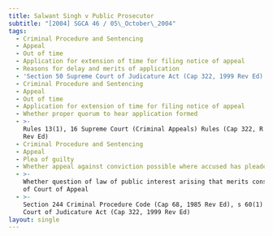 ```yaml
---
title: Salwant Singh v Public Prosecutor
subtitle: "[2004] SGCA 46 / 05\_October\_2004"
tags:
  - Criminal Procedure and Sentencing
  - Appeal
  - Out of time
  - Application for extension of time for filing notice of appeal
  - Reasons for delay and merits of application
  - 'Section 50 Supreme Court of Judicature Act (Cap 322, 1999 Rev Ed)'
  - Criminal Procedure and Sentencing
  - Appeal
  - Out of time
  - Application for extension of time for filing notice of appeal
  - Whether proper quorum to hear application formed
  - >-
    Rules 13(1), 16 Supreme Court (Criminal Appeals) Rules (Cap 322, R 6, 1997
    Rev Ed)
  - Criminal Procedure and Sentencing
  - Appeal
  - Plea of guilty
  - Whether appeal against conviction possible where accused has pleaded guilty
  - >-
    Whether question of law of public interest arising that merits consideration
    of Court of Appeal
  - >-
    Section 244 Criminal Procedure Code (Cap 68, 1985 Rev Ed), s 60(1) Supreme
    Court of Judicature Act (Cap 322, 1999 Rev Ed)
layout: single
---
```


